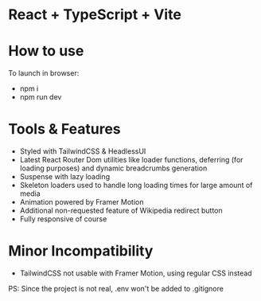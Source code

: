 # React + TypeScript + Vite

# How to use
To launch in browser: 
- npm i
- npm run dev

# Tools & Features
- Styled with TailwindCSS & HeadlessUI
- Latest React Router Dom utilities like loader functions, deferring (for loading purposes) and dynamic breadcrumbs generation
- Suspense with lazy loading
- Skeleton loaders used to handle long loading times for large amount of media
- Animation powered by Framer Motion
- Additional non-requested feature of Wikipedia redirect button
- Fully responsive of course

# Minor Incompatibility
- TailwindCSS not usable with Framer Motion, using regular CSS instead


PS: Since the project is not real, .env won't be added to .gitignore
